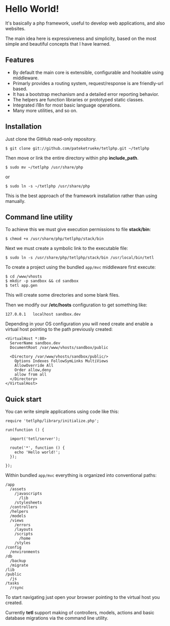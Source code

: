 Hello World!
===========

It's basically a php framework, useful to develop web applications, and also websites.

The main idea here is expressiveness and simplicity, based on the most simple and beautiful concepts that I have learned.

Features
--------

  * By default the main core is extensible, configurable and hookable using middleware.
  * Primarly provides a routing system, request/response is are friendly-url based.
  * It has a bootstrap mechanism and a detailed error reporting behavior.
  * The helpers are function libraries or prototyped static classes.
  * Integrated i18n for most basic language operations.
  * Many more utilities, and so on.

Installation
------------

Just clone the GitHub read-only repository.

    $ git clone git://github.com/pateketrueke/tetlphp.git ~/tetlphp

Then move or link the entire directory within php **include_path**.

    $ sudo mv ~/tetlphp /usr/share/php

or

    $ sudo ln -s ~/tetlphp /usr/share/php

This is the best approach of the framework installation rather than using manually.

Command line utility
--------------------

To achieve this we must give execution permissions to file **stack/bin**:

    $ chmod +x /usr/share/php/tetlphp/stack/bin

Next we must create a symbolic link to the executable file:

    $ sudo ln -s /usr/share/php/tetlphp/stack/bin /usr/local/bin/tetl

To create a project using the bundled `app/mvc` middleware first execute:

    $ cd /www/vhosts
    $ mkdir -p sandbox && cd sandbox
    $ tetl app.gen

This will create some directories and some blank files.

Then we modify our **/etc/hosts** configuration to get something like:

    127.0.0.1	localhost sandbox.dev

Depending in your OS configuration you will need create and enable a
virtual host pointing to the path previously created:

    <VirtualHost *:80>
      ServerName sandbox.dev
      DocumentRoot /var/www/vhosts/sandbox/public

      <Directory /var/www/vhosts/sandbox/public/>
        Options Indexes FollowSymLinks MultiViews
        AllowOverride All
        Order allow,deny
        allow from all
      </Directory>
    </VirtualHost>

Quick start
-----------

You can write simple applications using code like this:

    require 'tetlphp/library/initialize.php';

    run(function () {

      import('tetl/server');

      route('*', function () {
        echo 'Hello world!';
      });

    });

Within bundled `app/mvc` everything is organized into conventional paths:

    /app
      /assets
        /javascripts
          /lib
        /stylesheets
      /controllers
      /helpers
      /models
      /views
        /errors
        /layouts
        /scripts
          /home
        /styles
    /config
      /environments
    /db
      /backup
      /migrate
    /lib
    /public
      /js
    /tasks
      /rsync

To start navigating just open your browser pointing to the virtual host you created.

Currently **tetl** support making of controllers, models, actions and basic
database migrations via the command line utility.

